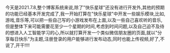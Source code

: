 
<BlogInfo id="1389" title="今天开始开发快乐星球!" author="白日梦想猿" pv=0 read_times=0 pre_cost_time=12 category="开发记录" tag_list="['开发']" create_time="2021.07.08 12:57:14.914135" update_time="2021.07.08 12:58:44" />

今天是2021.7.8,整个博客系统来说,除了"快乐星球"还没有进行开发外,其他的预期的功能已经基本开发完成了,我一开始打算在"快乐星球"中开发一些娱乐模块,比如,游戏,音乐等,可以把一些自己写的小游戏发布在上面,以及一些自己喜欢听的音乐,但是整体下来可能需要花至少一个星期的时间,考虑到时间问题,以及自己迫不及待的想进入人工智能学习的心,所以就打算开发一个类似微信朋友圈的页面,就以"分享每日快乐"为主题,注册登录的用户能够进行发布动态,同时也能上传视频,好了,不说了,开干!!!!

  



